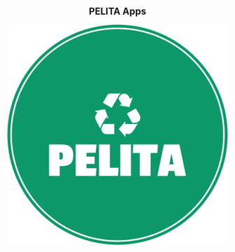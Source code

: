 <body>
  <h2 align="center">PELITA Apps</h2>
<p align="center">
  <a href="#">
    <img src="https://github.com/PelitaApp/.github/blob/main/pelita-high-resolution-logo-color-on-transparent-background.png" alt="logo" />
  </a>
</p>
</body>
